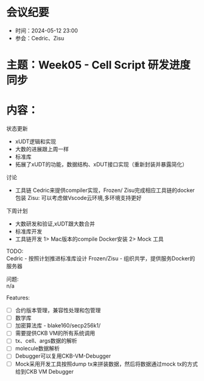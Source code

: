# 会议纪要

- 时间：2024-05-12 23:00
- 参会：Cedric、Zisu

# 主题：Week05 - Cell Script 研发进度同步

# 内容：

状态更新
- xUDT逻辑和实现
- 大数的进展跟上周一样
- 标准库
 - 拓展了xUDT的功能，数据结构、xDUT接口实现（重新封装并暴露简化）

讨论  
- 工具链
Cedric来提供compiler实现，Frozen/ Zisu完成相应工具链的docker包装
Zisu: 可以考虑做Vscode云环境,多环境支持更好

下周计划  
- 大数研发和验证,xUDT跟大数合并
- 标准库开发
- 工具链开发
1> Mac版本的compile Docker安装 
2> Mock 工具

TODO:  
Cedric - 按照计划推进标准库设计
Frozen/Zisu - 组织共学，提供服务Docker的服务器

问题:  
n/a

Features:
- [ ] 合约版本管理，兼容性处理和包管理
- [ ] 数学库
- [ ] 加密算法库 - blake160/secp256k1/
- [ ] 需要提供CKB VM的所有系统调用
- [ ] tx、cell、args数据的解析
- [ ] molecule数据解析
- [ ] Debugger可以复用CKB-VM-Debugger
- [ ] Mock采用开发工具按照dump tx来拼装数据，然后将数据通过mock tx的方式给到CKB VM Debugger
